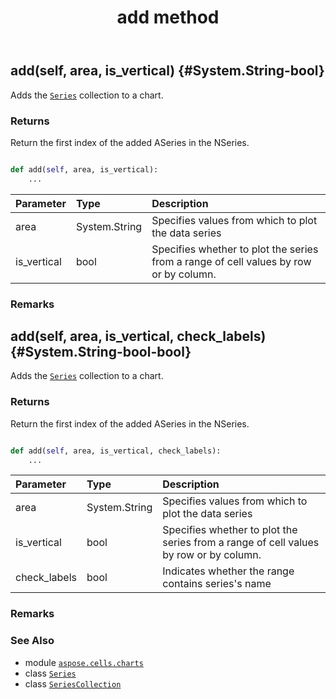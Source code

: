 ﻿---
title: add method
second_title: Aspose.Cells for Python via .NET API References
description: 
type: docs
weight: 20
url: /aspose.cells.charts/seriescollection/add/
is_root: false
---

## add(self, area, is_vertical) {#System.String-bool}

Adds the [`Series`](/cells/python-net/aspose.cells.charts/series) collection to a chart.


### Returns 


Return the first index of the added ASeries in the NSeries.


```python

def add(self, area, is_vertical):
    ...
```


| Parameter | Type | Description |
| :- | :- | :- |
| area | System.String | Specifies values from which to plot the data series |
| is_vertical | bool | Specifies whether to plot the series from a range of cell values by row or by column. |
### Remarks



## add(self, area, is_vertical, check_labels) {#System.String-bool-bool}

Adds the [`Series`](/cells/python-net/aspose.cells.charts/series) collection to a chart.


### Returns 


Return the first index of the added ASeries in the NSeries.


```python

def add(self, area, is_vertical, check_labels):
    ...
```


| Parameter | Type | Description |
| :- | :- | :- |
| area | System.String | Specifies values from which to plot the data series |
| is_vertical | bool | Specifies whether to plot the series from a range of cell values by row or by column. |
| check_labels | bool | Indicates whether the range contains series's name |
### Remarks




### See Also
* module [`aspose.cells.charts`](../../)
* class [`Series`](/cells/python-net/aspose.cells.charts/series)
* class [`SeriesCollection`](/cells/python-net/aspose.cells.charts/seriescollection)
